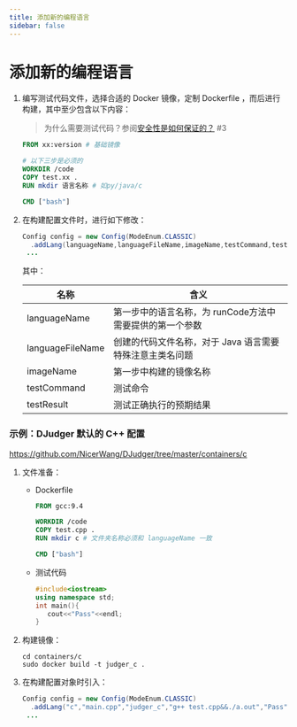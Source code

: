 ```yaml
---
title: 添加新的编程语言
sidebar: false
---
```


# 添加新的编程语言

1. 编写测试代码文件，选择合适的 Docker 镜像，定制 Dockerfile ，而后进行构建，其中至少包含以下内容：

   > 为什么需要测试代码？参阅[安全性是如何保证的？](how-to-be-safe.md) #3

   ```dockerfile
   FROM xx:version # 基础镜像
   
   # 以下三步是必须的
   WORKDIR /code
   COPY test.xx .
   RUN mkdir 语言名称 # 如py/java/c
   
   CMD ["bash"]
   ```

2. 在构建配置文件时，进行如下修改：

   ```java
   Config config = new Config(ModeEnum.CLASSIC)
     .addLang(languageName,languageFileName,imageName,testCommand,testResult)
   	...
   ```

   其中：

   | 名称             | 含义                                                     |
   | ---------------- | -------------------------------------------------------- |
   | languageName     | 第一步中的语言名称，为 runCode方法中需要提供的第一个参数 |
   | languageFileName | 创建的代码文件名称，对于 Java 语言需要特殊注意主类名问题 |
   | imageName        | 第一步中构建的镜像名称                                   |
   | testCommand      | 测试命令                                                 |
   | testResult       | 测试正确执行的预期结果                                   |

### 示例：DJudger 默认的 C++ 配置

https://github.com/NicerWang/DJudger/tree/master/containers/c

1. 文件准备：

   * Dockerfile

     ```dockerfile
     FROM gcc:9.4
     
     WORKDIR /code
     COPY test.cpp .
     RUN mkdir c # 文件夹名称必须和 languageName 一致
     
     CMD ["bash"]
     ```

   * 测试代码

     ```cpp
     #include<iostream>
     using namespace std;
     int main(){
     	cout<<"Pass"<<endl;
     }
     ```

2. 构建镜像：

   ```shell
   cd containers/c
   sudo docker build -t judger_c .
   ```

3. 在构建配置对象时引入：

   ```java
   Config config = new Config(ModeEnum.CLASSIC)
     .addLang("c","main.cpp","judger_c","g++ test.cpp&&./a.out","Pass")
   	...
   ```

   

